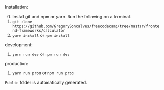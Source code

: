 Installation:

0. Install git and npm or yarn. Run the following on a terminal.
1. `git clone https://github.com/GregoryGoncalves/freecodecamp/tree/master/frontend-frameworks/calculator`
2. `yarn install` or `npm install`

development: 
1. `yarn run dev` or `npm run dev`  

production: 
1. `yarn run prod` or `npm run prod`  

`Public` folder is automatically generated.

